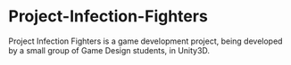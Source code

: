 # Project-Infection-Fighters
Project Infection Fighters is a game development project, being developed by a small group of Game Design students, in Unity3D.
